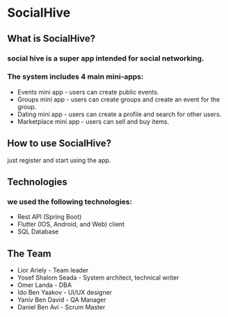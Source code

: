# SocialHive

## What is SocialHive?
### social hive is a super app intended for social networking.
### The system includes 4 main mini-apps:
- Events mini app - users can create public events.
- Groups mini app - users can create groups and create an event for the group.
- Dating mini app - users can create a profile and search for other users.
- Marketplace mini app - users can sell and buy items.
## How to use SocialHive?
just register and start using the app.
## Technologies
### we used the following technologies:
- Rest API (Spring Boot)
- Flutter (IOS, Android, and Web) client
- SQL Database
## The Team
- Lior Ariely - Team leader
- Yosef Shalom Seada - System architect, technical writer
- Omer Landa - DBA
- Ido Ben Yaakov - UI/UX designer
- Yaniv Ben David - QA Manager
- Daniel Ben Avi - Scrum Master